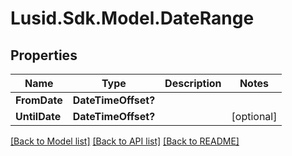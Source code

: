 
# Lusid.Sdk.Model.DateRange

## Properties

Name | Type | Description | Notes
------------ | ------------- | ------------- | -------------
**FromDate** | **DateTimeOffset?** |  | 
**UntilDate** | **DateTimeOffset?** |  | [optional] 

[[Back to Model list]](../README.md#documentation-for-models)
[[Back to API list]](../README.md#documentation-for-api-endpoints)
[[Back to README]](../README.md)

